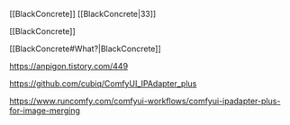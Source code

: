 




[[BlackConcrete]]
[[BlackConcrete|33]]

[[BlackConcrete]]


[[BlackConcrete#What?|BlackConcrete]]



https://anpigon.tistory.com/449


https://github.com/cubiq/ComfyUI_IPAdapter_plus


https://www.runcomfy.com/comfyui-workflows/comfyui-ipadapter-plus-for-image-merging